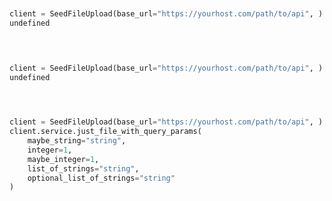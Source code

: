 ```python


client = SeedFileUpload(base_url="https://yourhost.com/path/to/api", )        
undefined
 
```                        


```python


client = SeedFileUpload(base_url="https://yourhost.com/path/to/api", )        
undefined
 
```                        


```python


client = SeedFileUpload(base_url="https://yourhost.com/path/to/api", )        
client.service.just_file_with_query_params(
	maybe_string="string",
	integer=1,
	maybe_integer=1,
	list_of_strings="string",
	optional_list_of_strings="string"
)
 
```                        


